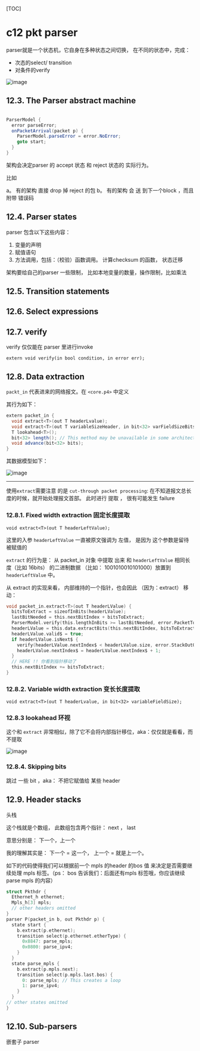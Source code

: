 
[TOC]

# c12 pkt parser


parser就是一个状态机，它自身在多种状态之间切换， 在不同的状态中，完成：


- 次态的select/ transition
- 对条件的verify

![image](https://wx2.sinaimg.cn/large/005JrW9Kgy1fzedzxndovj30bc0buwew.jpg)

## 12.3. The Parser abstract machine

```Java

ParserModel {
  error parseError;
  onPacketArrival(packet p) {
    ParserModel.parseError = error.NoError;
    goto start;
  }
}
```

架构会决定parser 的 accept 状态 和  reject 状态的 实际行为。

比如 

a。 有的架构 直接 drop 掉 reject 的包
b。 有的架构 会 送 到下一个block ，而且 附带 错误码



## 12.4. Parser states

parser  包含以下这些内容：
  1. 变量的声明
  2. 赋值语句
  3. 方法调用，包括：（校验）函数调用。
               计算checksum  的函数，
               状态迁移    


架构要给自己的parser    一些限制， 比如本地变量的数量，操作限制，比如乘法    

## 12.5. Transition statements


## 12.6. Select expressions


## 12.7. verify

verify 仅仅能在 parser 里进行invoke    

`extern void verify(in bool condition, in error err);
`


## 12.8. Data extraction

`packt_in` 代表进来的网络报文。在 `<core.p4>` 中定义

其行为如下：

```java
extern packet_in {
  void extract<T>(out T headerLvalue);
  void extract<T>(out T variableSizeHeader, in bit<32> varFieldSizeBits);
  T lookahead<T>();
  bit<32> length(); // This method may be unavailable in some architectures
  void advance(bit<32> bits);
}
```

其数据模型如下：

![image](https://ws3.sinaimg.cn/mw690/005JrW9Kgy1fzef812vwmj30io0a80ta.jpg)

---

使用`extract`需要注意 的是 `cut-through packet processing`: 在不知道报文总长度的时候，就开始处理报文首部。 此时进行 提取 ， 很有可能发生 failure

### 12.8.1. Fixed width extraction 固定长度提取


`void extract<T>(out T headerLeftValue);`

这里的入参 `headerLeftValue` 一直被原文强调为 左值， 是因为 这个参数是留待被赋值的

`extract` 的行为是： 从 packet_in 对象 中提取 出来 和 `headerLeftValue` 相同长度（比如 16bits） 的二进制数据
（比如： 1001010010101000）放置到  `headerLeftValue` 中。

从 extract 的实现来看， 内部维持的一个指针，也会因此 （因为：extract） 移动：

```C
void packet_in.extract<T>(out T headerLValue) {
  bitsToExtract = sizeofInBits(headerLValue);
  lastBitNeeded = this.nextBitIndex + bitsToExtract;
  ParserModel.verify(this.lengthInBits >= lastBitNeeded, error.PacketTooShort);
  headerLValue = this.data.extractBits(this.nextBitIndex, bitsToExtract);
  headerLValue.valid$ = true;
  if headerLValue.isNext$ {
    verify(headerLValue.nextIndex$ < headerLValue.size, error.StackOutOfBounds);
    headerLValue.nextIndex$ = headerLValue.nextIndex$ + 1;
  }
  // HERE !! 你看到指针移动了
  this.nextBitIndex += bitsToExtract;
}

```


### 12.8.2. Variable width extraction 变长长度提取

`void extract<T>(out T headerLvalue, in bit<32> variableFieldSize);`


### 12.8.3 lookahead 环视 

这个和 `extract` 非常相似，除了它不会将内部指针移位，aka：仅仅就是看看，而不提取

![image](https://wx2.sinaimg.cn/large/005JrW9Kgy1fzefgxw6hpj30dl00tdfq.jpg)


### 12.8.4. Skipping bits 

跳过 一些 bit ，aka： 不把它赋值给 某些 header



##  12.9. Header stacks

头栈

这个栈就是个数组， 此数组包含两个指针： next ， last 

意思分别是： 下一个，上一个

我的理解其实是： 下一个 = 这一个， 上一个 = 就是上一个。

如下的代码使得我们可以根据前一个 mpls 的header 的bos 值 来决定是否需要继续处理 mpls 标签。（ps： bos 告诉我们：后面还有mpls 标签哦，你应该继续parse mpls 的内容） 

```C
struct Pkthdr {
  Ethernet_h ethernet;
  Mpls_h[3] mpls;
  // other headers omitted
}
parser P(packet_in b, out Pkthdr p) {
  state start {
    b.extract(p.ethernet);
    transition select(p.ethernet.etherType) {
      0x8847: parse_mpls;
      0x0800: parse_ipv4;
    }
  }
  state parse_mpls {
    b.extract(p.mpls.next);
    transition select(p.mpls.last.bos) {
      0: parse_mpls; // This creates a loop
      1: parse_ipv4;
    }
  }
// other states omitted
}
```

## 12.10. Sub-parsers

嵌套子 parser


